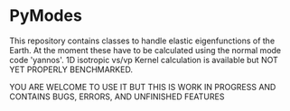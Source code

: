 # PyModes
This repository contains classes to handle elastic eigenfunctions of the Earth.
At the moment these have to be calculated using the normal mode code 'yannos'.
1D isotropic vs/vp Kernel calculation is available but NOT YET PROPERLY BENCHMARKED. 

YOU ARE WELCOME TO USE IT BUT THIS IS WORK IN PROGRESS AND CONTAINS BUGS, ERRORS, AND 
UNFINISHED FEATURES
